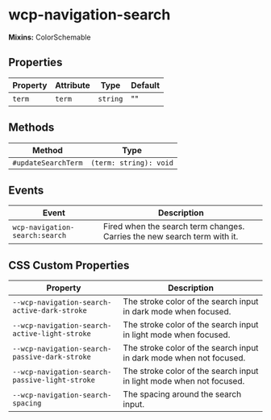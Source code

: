 # wcp-navigation-search

**Mixins:** ColorSchemable

## Properties

| Property | Attribute | Type     | Default |
|----------|-----------|----------|---------|
| `term`   | `term`    | `string` | ""      |

## Methods

| Method              | Type                   |
|---------------------|------------------------|
| `#updateSearchTerm` | `(term: string): void` |

## Events

| Event                          | Description                                      |
|--------------------------------|--------------------------------------------------|
| `wcp-navigation-search:search` | Fired when the search term changes. Carries the new search term with it. |

## CSS Custom Properties

| Property                                       | Description                                      |
|------------------------------------------------|--------------------------------------------------|
| `--wcp-navigation-search-active-dark-stroke`   | The stroke color of the search input in dark mode when focused. |
| `--wcp-navigation-search-active-light-stroke`  | The stroke color of the search input in light mode when focused. |
| `--wcp-navigation-search-passive-dark-stroke`  | The stroke color of the search input in dark mode when not focused. |
| `--wcp-navigation-search-passive-light-stroke` | The stroke color of the search input in light mode when not focused. |
| `--wcp-navigation-search-spacing`              | The spacing around the search input.             |
